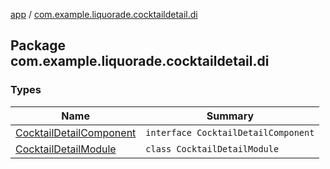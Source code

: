 [app](../index.md) / [com.example.liquorade.cocktaildetail.di](./index.md)

## Package com.example.liquorade.cocktaildetail.di

### Types

| Name | Summary |
|---|---|
| [CocktailDetailComponent](-cocktail-detail-component/index.md) | `interface CocktailDetailComponent` |
| [CocktailDetailModule](-cocktail-detail-module/index.md) | `class CocktailDetailModule` |
